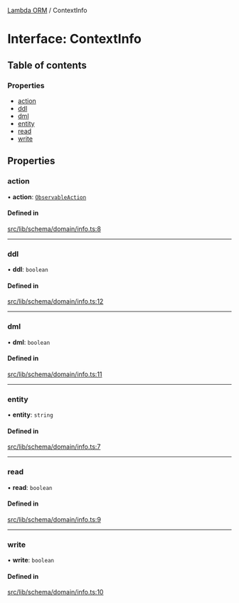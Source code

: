 [Lambda ORM](../README.md) / ContextInfo

# Interface: ContextInfo

## Table of contents

### Properties

- [action](ContextInfo.md#action)
- [ddl](ContextInfo.md#ddl)
- [dml](ContextInfo.md#dml)
- [entity](ContextInfo.md#entity)
- [read](ContextInfo.md#read)
- [write](ContextInfo.md#write)

## Properties

### action

• **action**: [`ObservableAction`](../enums/ObservableAction.md)

#### Defined in

[src/lib/schema/domain/info.ts:8](https://github.com/lambda-orm/lambdaorm-base/blob/746ef4f/src/lib/schema/domain/info.ts#L8)

___

### ddl

• **ddl**: `boolean`

#### Defined in

[src/lib/schema/domain/info.ts:12](https://github.com/lambda-orm/lambdaorm-base/blob/746ef4f/src/lib/schema/domain/info.ts#L12)

___

### dml

• **dml**: `boolean`

#### Defined in

[src/lib/schema/domain/info.ts:11](https://github.com/lambda-orm/lambdaorm-base/blob/746ef4f/src/lib/schema/domain/info.ts#L11)

___

### entity

• **entity**: `string`

#### Defined in

[src/lib/schema/domain/info.ts:7](https://github.com/lambda-orm/lambdaorm-base/blob/746ef4f/src/lib/schema/domain/info.ts#L7)

___

### read

• **read**: `boolean`

#### Defined in

[src/lib/schema/domain/info.ts:9](https://github.com/lambda-orm/lambdaorm-base/blob/746ef4f/src/lib/schema/domain/info.ts#L9)

___

### write

• **write**: `boolean`

#### Defined in

[src/lib/schema/domain/info.ts:10](https://github.com/lambda-orm/lambdaorm-base/blob/746ef4f/src/lib/schema/domain/info.ts#L10)
